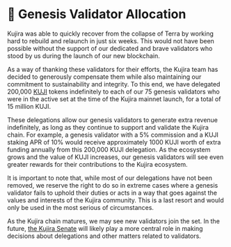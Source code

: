 # 🎉 Genesis Validator Allocation

Kujira was able to quickly recover from the collapse of Terra by working hard to rebuild and relaunch in just six weeks. This would not have been possible without the support of our dedicated and brave validators who stood by us during the launch of our new blockchain.

As a way of thanking these validators for their efforts, the Kujira team has decided to generously compensate them while also maintaining our commitment to sustainability and integrity. To this end, we have delegated 200,000 [KUJI](../tokenomics/kuji-token/) tokens indefinitely to each of our 75 genesis validators who were in the active set at the time of the Kujira mainnet launch, for a total of 15 million KUJI.

These delegations allow our genesis validators to generate extra revenue indefinitely, as long as they continue to support and validate the Kujira chain. For example, a genesis validator with a 5% commission and a KUJI staking APR of 10% would receive approximately 1000 KUJI worth of extra funding annually from this 200,000 KUJI delegation. As the ecosystem grows and the value of KUJI increases, our genesis validators will see even greater rewards for their contributions to the Kujira ecosystem.

It is important to note that, while most of our delegations have not been removed, we reserve the right to do so in extreme cases where a genesis validator fails to uphold their duties or acts in a way that goes against the values and interests of the Kujira community. This is a last resort and would only be used in the most serious of circumstances.

As the Kujira chain matures, we may see new validators join the set. In the future, [the Kujira Senate](../dapps-and-infrastructure/senate.md) will likely play a more central role in making decisions about delegations and other matters related to validators.
